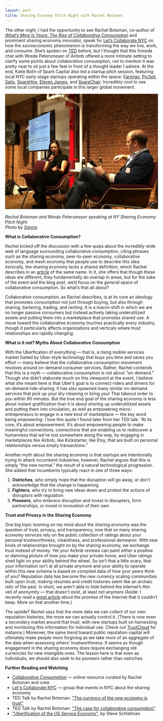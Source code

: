 ```yaml
---
layout: post
title: Sharing Economy Pitch Night with Rachel Botsman
---
```


The other night, I had the opportunity to see Rachel Botsman, co-author of <a href="http://www.rachelbotsman.com/book/" target="_blank"><i>What’s Mine Is Yours: The Rise of Collaborative Consumption</i></a> and prominent sharing economy innovator, speak for <a href="http://www.letscollaboratenyc.com/2014/10/11/ny-sharing-economy-pitch-night" target="_blank">Let’s Collaborate NYC</a> on how the socioeconomic phenomenon is transforming the way we live, work, and consume. She’s spoken on <a href="http://www.ted.com/talks/rachel_botsman_the_case_for_collaborative_consumption/" target="_blank">TED</a> before, but I thought that this fireside chat with Wrede Petersmeyer of Airbnb offered a more intimate setting to clarify some points about collaborative consumption, not to mention it was pretty neat to sit just a few feet in front of a thought leader I admire. At the end, Katie Bolin of Spark Capital also led a startup pitch session, featuring local NYC early-stage startups operating within the space: <a href="http://www.farmigo.com" target="_blank">Farmigo</a>, <a href="http://www.gopicsell.com" target="_blank">PicSell</a>, <a href="http://www.sailo.co" target="_blank">Sailo</a>, <a href="http://www.sparehire.com" target="_blank">SpareHire</a>, <a href="http://www.elevenjames.com" target="_blank">Eleven James</a>, and <a href="http://www.sparechair.me" target="_blank">SpareChair</a>. Incredibly cool to see some local companies participate in this larger global movement. 

[![Rachel Botsman speaking at NY Sharing Economy Pitch Night](/assets/blog/rachelbotsman.jpg)](/assets/blog/rachelbotsman.jpg)_<div class="caption">Rachel Botsman and Wrede Petersmeyer speaking at NY Sharing Economy Pitch Night.<br> Photo by [Sanna](http://www.twitter.com/sannashairflip).</div>_

**What is Collaborative Consumption?**

Rachel kicked off the discussion with a few quips about the incredibly wide web of language surrounding collaborative consumption, citing phrases such as the sharing economy, peer-to-peer economy, collaborative economy, and mesh economy that people use to describe this idea. Ironically, the sharing economy lacks a shared definition, which Rachel describes in an <a href="http://www.collaborativeconsumption.com/2013/11/22/the-sharing-economy-lacks-a-shared-definition/" target="_blank">article</a> of the same name. In it, she offers that though these ideas are different, they fundamentally do overlap in areas, but for the sake of the event and the blog post, we’d focus on the <i>general</i> space of collaborative consumption. So what’s that all about?  

Collaborative consumption, as Rachel describes, is at its core an ideology that promotes consumption not just through buying, but also through sharing, bartering, trading, and renting. It is a macro-shift in which we are no longer passive consumers but instead actively taking underutilized assets and putting them into a marketplace that promotes shared use. A move toward the collaborative economy touches practically every industry, though it particularly affects organizations and verticals where trust relationships are rapidly changing.

**What is it not? Myths About Collaborative Consumption**

With the Uberfication of everything — that is, a rising mobile services market fueled by Uber-style technology that buys you time and saves you effort — many believe that the collaborative consumption movement revolves around on-demand consumer services. Rather, Rachel contends that this is a myth — collaborative consumption is not about "on-demand." Though she didn’t elaborate much on this viewpoint at the event, I believe what she meant here is that Uber’s goal is to connect riders and drivers for on-demand ride-sharing. It has also spawned many similar on-demand services that pick up your dry cleaning or bring your Thai takeout order to you within 90 minutes. But the true end goal of the sharing economy is less about instant gratification than it is about shoring up underutilized assets and putting them into circulation, as well as empowering micro-entrepreneurs to engage in a new kind of marketplace — the key word being *empowering*. I love this quote I found later from her TED talk: “At its core, it’s about empowerment. It’s about empowering people to make meaningful connections, connections that are enabling us to rediscover a humanness that we’ve lost somewhere along the way, by engaging in marketplaces like Airbnb, like Kickstarter, like Etsy, that are built on personal relationships versus empty transactions.” 

Another myth about the sharing economy is that startups are intentionally trying to attack incumbent industries; however, Rachel argues that this is simply “the new normal,” the result of a natural technological progression. She added that incumbents typically react in one of three ways: 

1) **Ostriches**, who simply hope that the disruption will go away, or don’t acknowledge that the change is happening<br>
2) **Fighters**, who try to bring new ideas down and protest the actions of disruptors with regulation <br>
3) **Pioneers**, who embrace disruption and invest in disrupters, form partnerships, or invest in innovation of their own

**Trust and Privacy in the Sharing Economy**

One big topic looming on my mind about the sharing economy was the question of trust, privacy, and transparency, now that so many sharing economy services rely on the public collection of ratings about your personal trustworthiness, cleanliness, and professional demeanor. With new kinds of relationships brought on by the sharing economy, we exchange trust instead of money. Yet your Airbnb reviews can paint either a positive or damning picture of how you make your private home, and Uber ratings shed light on your ability behind the wheel. So isn’t that a little scary, that your information isn't at all private anymore and your ability to operate within this new schema is based on compiled data of how your peers think of you? Reputation data has become the new currency scaling communities built upon trust, making résumés and credit histories seem like an archaic relic of the past. In short, we aren’t able to hide behind the internet’s thin veil of anonymity — that doesn’t exist, at least not anymore (Aside: I recently read a <a href="http://www.economist.com/news/business/21625801-forecasting-internets-impact-business-proving-hard-pointers-future" target="_blank">great article</a> about the promise of the Internet that it couldn’t keep. More on that another time.)   

The upside? Rachel says that the more data we can collect of our own reputation histories, the more we can actually control it. (There is now even a secondary market around that trust, with new startups built on harnessing and monitoring this information for individual use. Check out <a href="http://www.trustcloud.com" target="_blank">TrustCloud</a> for instance.) Moreover, the same trend toward public reputation capital will ultimately make people more forgiving as we take more of an aggregate of the data when assessing others' trustworthiness. It seems as though engagement in the sharing economy does require exchanging old currencies for new intangible ones. The lesson here is that even as individuals, we should also seek to be pioneers rather than ostriches. 


**Further Reading and Watching** 

* <a href="http://www.collaborativeconsumption.com" target="_blank">Collaborative Consumption</a> — online resource curated by Rachel Botsman and crew
* <a href="http://www.letscollaboratenyc.com" target="_blank">Let's Collaborate NYC</a> — group that events in NYC about the sharing economy
* TED Talk by Rachel Botsman: <a href="http://www.ted.com/talks/rachel_botsman_the_currency_of_the_new_economy_is_trust/" target="_blank">"The currency of the new economy is trust"</a>
* TED Talk by Rachel Botsman: <a href="http://www.ted.com/talks/rachel_botsman_the_case_for_collaborative_consumption/" target="_blank">"The case for collaborative consumption"</a>
* <a href="http://schlaf.me/post/81679927670/" target="_blank">"Uberification of the US Service Economy"</a>, by Steve Schlafman

